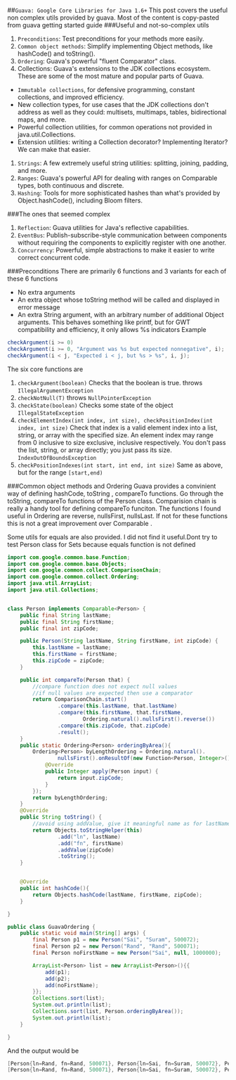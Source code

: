 ##`Guava: Google Core Libraries for Java 1.6+`
This post covers the useful non complex utils provided by guava. Most of the content is copy-pasted from guava getting started guide
###Useful and not-so-complex utils
1. `Preconditions`: Test preconditions for your methods more easily.
2. `Common object methods`: Simplify implementing Object methods, like hashCode() and toString().
2. `Ordering`: Guava's powerful "fluent Comparator" class.
1. Collections: Guava's extensions to the JDK collections ecosystem. These are some of the most mature and popular parts of Guava.
  + `Immutable collections`, for defensive programming, constant collections, and improved efficiency.
  + New collection types, for use cases that the JDK collections don't address as well as they could: multisets, multimaps, tables, bidirectional maps, and more.
  + Powerful collection utilities, for common operations not provided in java.util.Collections.
  + Extension utilities: writing a Collection decorator? Implementing Iterator? We can make that easier.
1. `Strings`: A few extremely useful string utilities: splitting, joining, padding, and more.
2. `Ranges`: Guava's powerful API for dealing with ranges on Comparable types, both continuous and discrete.
3. `Hashing`: Tools for more sophisticated hashes than what's provided by Object.hashCode(), including Bloom filters.

###The ones that seemed complex
1. `Reflection`: Guava utilities for Java's reflective capabilities.
2. `EventBus`: Publish-subscribe-style communication between components without requiring the components to explicitly register with one another.
3. `Concurrency`: Powerful, simple abstractions to make it easier to write correct concurrent code.

###Preconditions
There are primarily 6 functions and 3 variants for each of these 6 functions
* No extra arguments
* An extra object whose toString method will be called and displayed in error message 
* An extra String argument, with an arbitrary number of additional Object arguments. This behaves something like printf, but for GWT compatibility and efficiency, it only allows %s indicators
Example
```java
checkArgument(i >= 0)
checkArgument(i >= 0, "Argument was %s but expected nonnegative", i);
checkArgument(i < j, "Expected i < j, but %s > %s", i, j);
```

The six core functions are

1. `checkArgument(boolean)`	Checks that the boolean is true. throws	`IllegalArgumentException`
2. `checkNotNull(T)` throws	`NullPointerException`
3. `checkState(boolean)`	Checks some state of the object `IllegalStateException`
4. `checkElementIndex(int index, int size), checkPositionIndex(int index, int size)` Check that index is a valid element index into a list, string, or array with the specified size. An element index may range from 0 inclusive to size exclusive, inclusive respectively. You don't pass the list, string, or array directly; you just pass its size. `IndexOutOfBoundsException`
5. `checkPositionIndexes(int start, int end, int size)` Same as above, but for the range `[start,end)` 

###Common object methods and Ordering
Guava provides a convinient way of defining hashCode, toString , compareTo functions. Go through the toString, compareTo functions of the Person class. Comparision chain is really a handy tool for defining compareTo funciton. The functions I found useful in Ordering are reverse, nullsFirst, nullsLast. If not for these functions this is not a great improvement over Comparable .

Some utils for equals are also provided. I did not find it useful.Dont try to test Person class for Sets because equals function is not defined
```java
import com.google.common.base.Function;
import com.google.common.base.Objects;
import com.google.common.collect.ComparisonChain;
import com.google.common.collect.Ordering;
import java.util.ArrayList;
import java.util.Collections;


class Person implements Comparable<Person> {
    public final String lastName;
    public final String firstName;
    public final int zipCode;

    public Person(String lastName, String firstName, int zipCode) {
        this.lastName = lastName;
        this.firstName = firstName;
        this.zipCode = zipCode;
    }

    public int compareTo(Person that) {
        //compare function does not expect null values
        //if null values are expected then use a comparator
        return ComparisonChain.start()
                .compare(this.lastName, that.lastName)
                .compare(this.firstName, that.firstName, 
                        Ordering.natural().nullsFirst().reverse())
                .compare(this.zipCode, that.zipCode)
                .result();
    }
    public static Ordering<Person> orderingByArea(){
        Ordering<Person> byLengthOrdering = Ordering.natural().
                nullsFirst().onResultOf(new Function<Person, Integer>() {
            @Override
            public Integer apply(Person input) {
                return input.zipCode;
            }
        });
        return byLengthOrdering;
    }
    @Override
    public String toString() {
        //avoid using addValue, give it meaningful name as for lastName/firstName
        return Objects.toStringHelper(this)
                .add("ln", lastName)
                .add("fn", firstName)
                .addValue(zipCode)
                .toString();
    }


    @Override
    public int hashCode(){
        return Objects.hashCode(lastName, firstName, zipCode);
    }

}

public class GuavaOrdering {
    public static void main(String[] args) {
        final Person p1 = new Person("Sai", "Suram", 500072);
        final Person p2 = new Person("Rand", "Rand", 500071);
        final Person noFirstName = new Person("Sai", null, 1000000);

        ArrayList<Person> list = new ArrayList<Person>(){{
            add(p1);
            add(p2);
            add(noFirstName);
        }};
        Collections.sort(list);
        System.out.println(list);
        Collections.sort(list, Person.orderingByArea());
        System.out.println(list);
    }

}

```
And the output would be
```java
[Person{ln=Rand, fn=Rand, 500071}, Person{ln=Sai, fn=Suram, 500072}, Person{ln=Sai, fn=null, 1000000}]
[Person{ln=Rand, fn=Rand, 500071}, Person{ln=Sai, fn=Suram, 500072}, Person{ln=Sai, fn=null, 1000000}]
```
